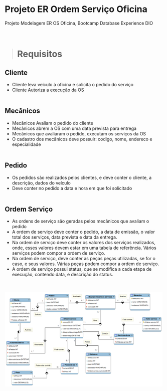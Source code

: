 # Projeto ER Ordem Serviço Oficina
Projeto Modelagem ER OS Oficina, Bootcamp Database Experience DIO
<br><br><br>


> # Requisitos

## Cliente
* Cliente leva veículo à oficina e solicita o pedido do serviço
* Cliente Autoriza a execução da OS
<br><br>

## Mecânicos
* Mecânicos Avaliam o pedido do cliente
* Mecânicos abrem a OS com uma data prevista para entrega
* Mecânicos que avaliaram o pedido, executam os serviços da OS
* O cadastro dos mecânicos deve possuir: codigo, nome, endereco e especialidade
<br><br>

## Pedido
* Os pedidos são realizados pelos clientes, e deve conter o cliente, a descrição, dados do veículo
* Deve conter no pedido a data e hora em que foi solicitado
<br><br>

## Ordem Serviço
* As ordens de serviço são geradas pelos mecânicos que avaliam o pedido
* A ordem de serviço deve conter o pedido, a data de emissão, o valor total dos serviços, data prevista e data da entrega.
* Na ordem de serviço deve conter os valores dos serviços realizados, onde, esses valores devem estar em uma tabela de referência. Vários serviços podem compor a ordem de serviço.
* Na ordem de serviço, deve conter as peças peças utilizadas, se for o caso, e seus valores. Várias peças podem compor a ordem de serviço.
* A ordem de serviço possui status, que se modifica a cada etapa de execução, contendo data, e descrição do status.
<br><br><br>



 ![Projeto ER OS Oficina DIO](diagrama-os-oficina.png)











